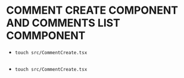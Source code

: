 # COMMENT CREATE COMPONENT AND COMMENTS LIST COMMPONENT

- `touch src/CommentCreate.tsx`

```tsx

```

- `touch src/CommentCreate.tsx`

```tsx

```
